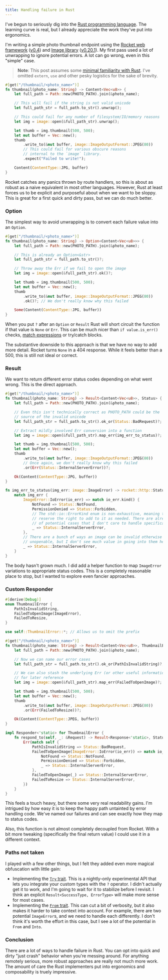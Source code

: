 ```yaml
---
title: Handling failure in Rust
---
```


I've begun to seriously dig into the [Rust programming language](https://www.rust-lang.org/). The learning curve is real, but I already appreciate the work they've put into ergonomics.

I'm writing a simple photo thumbnail endpoint using the [Rocket web framework](https://rocket.rs/) ([v0.4](https://rocket.rs/v0.4/guide/)) and [Image library](https://github.com/PistonDevelopers/image) ([v0.20.1](https://docs.rs/crate/image/0.20.1)). My first pass used a lot of unwrapping to ignore potential errors. A lot can go wrong, even in this "simple" case.

<!--more-->

> **Note**: This post assumes some [minimal familiarity with Rust](https://doc.rust-lang.org/). I've omitted `extern`, `use` and other pesky logistics for the sake of brevity.

```rust
#[get("/thumbnail/<photo_name>")]
fn thumbnail(photo_name: String) -> Content<Vec<u8>> {
    let full_path = Path::new(PHOTO_PATH).join(&photo_name);

    // This will fail if the string is not valid unicode
    let full_path_str = full_path.to_str().unwrap();

    // This could fail for any number of filesystem/IO/memory reasons
    let img = image::open(&full_path_str).unwrap();

    let thumb = img.thumbnail(500, 500);
    let mut buffer = Vec::new();
    thumb
        .write_to(&mut buffer, image::ImageOutputFormat::JPEG(80))
        // This could fail for various obscure reasons
        // internal to the `image` library.
        .expect("Failed to write!");

    Content(ContentType::JPG, buffer)
}
```

Rocket catches any panics thrown by route handlers, so this is about as robust as a naive equivalent in most other languages. However, Rust at least forces us to be explicit and purposeful about when we want to be sloppy. This is great for a first quick and dirty pass, but we can do much better.

### Option

The simplest way to avoid unwrapping is to convert each failure value into an `Option`.

```rust
#[get("/thumbnail/<photo_name>")]
fn thumbnail(photo_name: String) -> Option<Content<Vec<u8>>> {
    let full_path = Path::new(PHOTO_PATH).join(&photo_name);

    // This is already an Option<&str>
    let full_path_str = full_path.to_str()?;

    // Throw away the Err if we fail to open the image
    let img = image::open(&full_path_str).ok()?;

    let thumb = img.thumbnail(500, 500);
    let mut buffer = Vec::new();
    thumb
        .write_to(&mut buffer, image::ImageOutputFormat::JPEG(80))
        .ok()?; // We don't really know why this failed

    Some(Content(ContentType::JPG, buffer))
}
```

When you put `?` after an `Option` or `Result` Rust will short circuit the function if that value is `None` or `Err`. This can be much nicer than `if value.is_err()` checks, [match expressions](https://doc.rust-lang.org/reference/expressions/match-expr.html) or try/catch blocks.

The substantive downside to this approach is that we have no way to add more detail. Rocket turns `None` in a 404 response. While it feels better than a 500, this is still not ideal or correct.

### Result

We want to return different error status codes depending on what went wrong. This is the direct approach.

```rust
#[get("/thumbnail/<photo_name>")]
fn thumbnail(photo_name: String) -> Result<Content<Vec<u8>>, Status> {
    let full_path = Path::new(PHOTO_PATH).join(&photo_name);

    // Even this isn't technically correct as PHOTO_PATH could be the
    // source of the invalid unicode
    let full_path_str = full_path.to_str().ok_or(Status::BadRequest)?;

    // Extract mildly involved Err conversion into a function
    let img = image::open(&full_path_str).map_err(img_err_to_status)?;

    let thumb = img.thumbnail(500, 500);
    let mut buffer = Vec::new();
    thumb
        .write_to(&mut buffer, image::ImageOutputFormat::JPEG(80))
        // Once again, we don't really know why this failed
        .or(Err(Status::InternalServerError))?;

    Ok(Content(ContentType::JPG, buffer))
}

fn img_err_to_status(img_err: image::ImageError) -> rocket::http::Status {
    match img_err {
        ImageError::IoError(io_err) => match io_err.kind() {
            NotFound => Status::NotFound,
            PermissionDenied => Status::Forbidden,
            // The std::io::ErrorKind enum is non-exhaustive, meaning they
            // reserve the right to add to it as needed. There are already a ton
            // of potential cases that I don't care to handle specifically.
            _ => Status::InternalServerError,
        },
        // There are a bunch of ways an image can be invalid otherwise
        // unopenable, but I don't see much value in going into them here.
        _ => Status::InternalServerError,
    }
}
```

The body hasn't grown much. I did add a helper function to map `ImageError` variations to appropriate status codes. This is a completely reasonable place to stop, but I wanted to explore even fancier approaches.

### Custom Responder

```rust
#[derive(Debug)]
enum ThumbnailError {
    PathIsInvalidString,
    FailedToOpenImage(ImageError),
    FailedToResize,
}

use self::ThumbnailError::*; // Allows us to omit the prefix

#[get("/thumbnail/<photo_name>")]
fn thumbnail(photo_name: String) -> Result<Content<Vec<u8>>, ThumbnailError> {
    let full_path = Path::new(PHOTO_PATH).join(&photo_name);

    // Now we can name our error cases
    let full_path_str = full_path.to_str().ok_or(PathIsInvalidString)?;

    // We can also stash the underlying Err (or other useful information)
    // for later reference
    let img = image::open(&full_path_str).map_err(FailedToOpenImage)?;

    let thumb = img.thumbnail(500, 500);
    let mut buffer = Vec::new();
    thumb
        .write_to(&mut buffer, image::ImageOutputFormat::JPEG(80))
        .or(Err(FailedToResize))?;

    Ok(Content(ContentType::JPEG, buffer))
}

impl Responder<'static> for ThumbnailError {
    fn respond_to(self, _: &Request) -> Result<Response<'static>, Status> {
        Err(match self {
            PathIsInvalidString => Status::BadRequest,
            FailedToOpenImage(ImageError::IoError(io_err)) => match io_err.kind() {
                NotFound => Status::NotFound,
                PermissionDenied => Status::Forbidden,
                _ => Status::InternalServerError,
            },
            FailedToOpenImage(_) => Status::InternalServerError,
            FailedToResize => Status::InternalServerError,
        })
    }
}
```

This feels a touch heavy, but there some very real readability gains. I'm intrigued by how easy it is to keep the happy path untainted by error handling code. We've named our failures and can see exactly how they map to status codes.

Also, this function is not almost completely decoupled from Rocket. With a bit more tweaking (specifically the final return value) I could use it in a different context.

### Paths not taken

I played with a few other things, but I felt they added even more magical obfuscation with little gain:

- Implementing the [`Try` trait](https://doc.rust-lang.org/std/ops/trait.Try.html). This is a nightly-only experimental API that lets you integrate your custom types with the `?` operator. I didn't actually get it to work, and I'm going to wait for it to stabilize before I revisit. I think an explicit `Result<SuccessType, ErrorType>` will make more sense for most cases.
- Implementing the [`From` trait](https://doc.rust-lang.org/std/convert/trait.From.html). This can cut a bit of verbosity, but it also makes it harder to take context into account. For example, there are two potential `ImageError`s, and we need to handle each differently. I don't think it's worth the effort in this case, but I see a lot of the potential in `From` and `Into`.

### Conclusion

There are a lot of ways to handle failure in Rust. You can opt into quick and dirty "just crash" behavior when you're messing around. For anything remotely serious, more robust approaches are really not much more work. The amount of care the Rust implementers put into ergonomics and composability is truely impressive.
